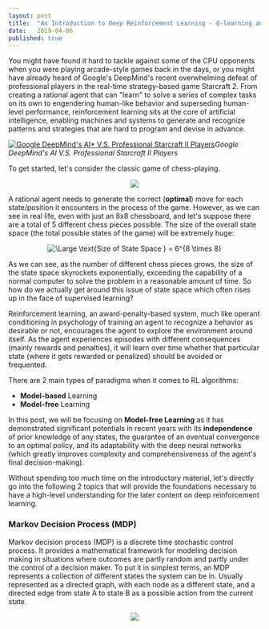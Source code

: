 ```yaml
---
layout: post
title:  "An Introduction to Deep Reinforcement Learning - Q-learning and Double Q-learning"
date:   2019-04-06
published: true
---
```

You might have found it hard to tackle against some of the CPU opponents when you were playing arcade-style games back in the days, or you might have already heard of Google's DeepMind's recent overwhelming defeat of professional players in the real-time strategy-based game Starcraft 2. From creating a rational agent that can "learn" to solve a series of complex tasks on its own to engendering human-like behavior and superseding human-level performance, reinforcement learning sits at the core of artificial intelligence, enabling machines and systems to generate and recognize patterns and strategies that are hard to program and devise in advance.

[![Google DeepMind's AI* V.S. Professional Starcraft II Players](https://i.redd.it/1f64hy10xj201.jpg)](https://www.youtube.com/watch?v=cUTMhmVh1qs&t=2s)*Google DeepMind's AI V.S. Professional Starcraft II Players*


To get started, let's consider the classic game of chess-playing.

<p align="center">
<img src="https://qph.fs.quoracdn.net/main-qimg-1a5328ef6c6f4c82e8db5beb4127317e-c">
</p>

A rational agent needs to generate the correct (**optimal**) move for each state/position it encounters in the process of the game. However, as we can see in real life, even with just an 8x8 chessboard, and let's suppose there are a total of 5 different chess pieces possible. The size of the overall state space (the total possible states of the game) will be extremely huge:

<p align="center">
<img src="https://latex.codecogs.com/svg.latex?\text{Size of State Space } = 6^{8 \times 8}" title="\Large
\text{Size of State Space } = 6^{8 \times 8}"/>
</p>

As we can see, as the number of different chess pieces grows, the size of the state space skyrockets exponentially, exceeding the capability of a normal computer to solve the problem in a reasonable amount of time. So how do we actually get around this issue of state space which often rises up in the face of supervised learning?

Reinforcement learning, an award-penalty-based system, much like operant conditioning in psychology of training an agent to recognize a behavior as desirable or not, encourages the agent to explore the environment around itself. As the agent experiences episodes with different consequences (mainly rewards and penalties), it will learn over time whether that particular state (where it gets rewarded or penalized) should be avoided or frequented. 

There are 2 main types of paradigms when it comes to RL algorithms:
* **Model-based** Learning
* **Model-free** Learning

In this post, we will be focusing on **Model-free Learning** as it has demonstrated significant potentials in recent years with its **independence** of prior knowledge of any states, the guarantee of an eventual convergence to an optimal policy, and its adaptability with the deep neural networks (which greatly improves complexity and comprehensiveness of the agent's final decision-making).

Without spending too much time on the introductory material, let's directly go into the following 2 topics that will provide the foundations necessary to have a high-level understanding for the later content on deep reinforcement learning.

### Markov Decision Process (MDP)
Markov decision process (MDP) is a discrete time stochastic control process. It provides a mathematical framework for modeling decision making in situations where outcomes are partly random and partly under the control of a decision maker. To put it in simplest terms, an MDP represents a collection of different states the system can be in. Usually represented as a directed graph, with each node as a different state, and a directed edge from state A to state B as a possible action from the current state.

<p align="center">
<img src="http://bluehawk.monmouth.edu/rclayton/web-pages/f11-520/mdpf01.png">
</p>
